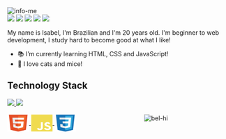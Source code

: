 <div>
  <img src="https://www.canva.com/design/DAE_jVvkFjs/view" alt="info-me">
  </div>
  
  <div> 
  <a href="https://www.facebook.com/bel.qrzs" target="_blank"><img src="https://img.shields.io/badge/Facebook-1877F2?style=for-the-badge&logo=facebook&logoColor=white" target="_blank"></a>
  <a href="https://www.instagram.com/belkirin" target="_blank"><img src="https://img.shields.io/badge/-Instagram-%23E4405F?style=for-the-badge&logo=instagram&logoColor=white" target="_blank"></a>
  <a href="https://www.mailto:bel.qraposo@gmail.com"><img src="https://img.shields.io/badge/-Gmail-%23333?style=for-the-badge&logo=gmail&logoColor=white" target="_blank"></a>
  <a href="https://www.linkedin.com/in/belqrz" target="_blank"><img src="https://img.shields.io/badge/-LinkedIn-%230077B5?style=for-the-badge&logo=linkedin&logoColor=white" target="_blank"></a>
  <a href="https://steamcommunity.com/id/autisticute" target="_blank"><img src="https://img.shields.io/badge/Steam-000000?style=for-the-badge&logo=steam&logoColor=white" target="_blank"></a>
  </div>
  
My name is Isabel, I'm Brazilian and I'm 20 years old. I'm beginner to web development, I study hard to become good at what I like!
- 📚 I’m currently learning HTML, CSS and JavaScript!
- 🐾 I love cats and mice!

## Technology Stack

<div>
  <a href="https://github.com/belqraposo">
  <img height="150em" src="https://github-readme-stats.vercel.app/api?username=belqraposo&show_icons=true&theme=dracula&include_all_commits=true&count_private=true"/>
  <img height="150em" src="https://github-readme-stats.vercel.app/api/top-langs/?username=belqraposo&layout=compact&langs_count=7&theme=dracula"/>
</div>
<div style="display: inline_block"><br>
  <img align="center" alt="bel-HTML" height="40" width="50" src="https://raw.githubusercontent.com/devicons/devicon/master/icons/html5/html5-original.svg">
  <img align="center" alt="bel-Js" height="40" width="50" src="https://raw.githubusercontent.com/devicons/devicon/master/icons/javascript/javascript-plain.svg">
  <img align="center" alt="bel-CSS" height="40" width="50" src="https://raw.githubusercontent.com/devicons/devicon/master/icons/css3/css3-original.svg">
  <img align="right" alt="bel-hi" height="180" width="190" src="https://giffiles.alphacoders.com/297/2970.gif">
</div>
  
  ##
  

 
